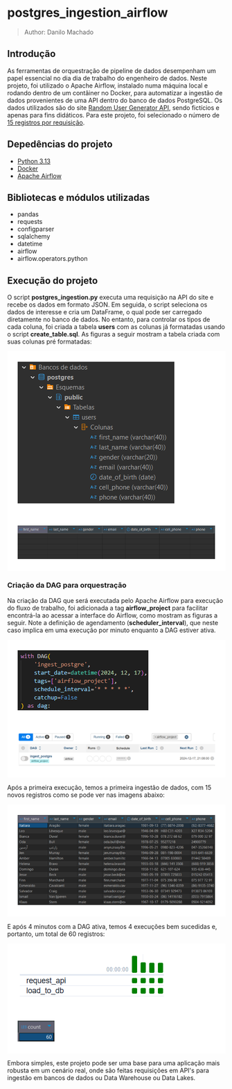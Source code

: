 # postgres_ingestion_airflow

> Author: Danilo Machado

## Introdução

As ferramentas de orquestração de pipeline de dados desempenham um papel essencial no dia dia de trabalho do engenheiro de dados. Neste projeto, foi utilizado o Apache Airflow, instalado numa máquina local e rodando dentro de um contâiner no Docker, para automatizar a ingestão de dados provenientes de uma API dentro do banco de dados PostgreSQL. Os dados utilizados são do site [Random User Generator API](https://randomuser.me/documentation), sendo fictícios e apenas para fins didáticos. Para este projeto, foi selecionado o número de [15 registros por requisição](https://randomuser.me/api/?results=15).

## Depedências do projeto
- [Python 3.13](https://www.python.org)
- [Docker](https://docs.docker.com/)
- [Apache Airflow](https://airflow.apache.org/docs/)

## Bibliotecas e módulos utilizadas
- pandas
- requests
- configparser
- sqlalchemy
- datetime
- airflow
- airflow.operators.python

## Execução do projeto

O script **postgres_ingestion.py** executa uma requisição na API do site e recebe os dados em formato JSON. Em seguida, o script seleciona os dados de interesse e cria um DataFrame, o qual pode ser carregado diretamente no banco de dados. No entanto, para controlar os tipos de cada coluna, foi criada a tabela **users** com as colunas já formatadas usando o script **create_table.sql**. As figuras a seguir mostram a tabela criada com suas colunas pré formatadas:

<div style='background-color:#fff;padding:24px;'>
<img src='./docs/table_created.png' alt='Extração e Carregamento de dados em bucket S3 na AWS'/>
</div>

<div style='background-color:#fff;padding:24px;'>
<img src='./docs/empty_table.png' alt='Extração e Carregamento de dados em bucket S3 na AWS'/>
</div>


### Criação da DAG para orquestração

Na criação da DAG que será executada pelo Apache Airflow para execução do fluxo de trabalho, foi adicionada a tag **airflow_project** para facilitar encontrá-la ao acessar a interface do Airflow, como mostram as figuras a seguir. Note a definição de agendamento (**scheduler_interval**), que neste caso implica em uma execução por minuto enquanto a DAG estiver ativa. 

<div style='background-color:#fff;padding:24px;'>
<img src='./docs/dag_schedule.png' alt='Extração e Carregamento de dados em bucket S3 na AWS'/>
</div>

<div style='background-color:#fff;padding:24px;'>
<img src='./docs/dag.png' alt='Extração e Carregamento de dados em bucket S3 na AWS'/>
</div>

Após a primeira execução, temos a primeira ingestão de dados, com 15 novos registros como se pode ver nas imagens abaixo:

<div style='background-color:#fff;padding:24px;'>
<img src='./docs/first.png' alt='Extração e Carregamento de dados em bucket S3 na AWS'/>
</div>

E após 4 minutos com a DAG ativa, temos 4 execuções bem sucedidas e, portanto, um total de 60 registros:

<div style='background-color:#fff;padding:24px;'>
<img src='./docs/four_minutes.png' alt='Extração e Carregamento de dados em bucket S3 na AWS'/>
</div>

<div style='background-color:#fff;padding:24px;'>
<img src='./docs/count_four_minutes.png' alt='Extração e Carregamento de dados em bucket S3 na AWS'/>
</div>

Embora simples, este projeto pode ser uma base para uma aplicação mais robusta em um cenário real, onde são feitas requisições em API's para ingestão em bancos de dados ou Data Warehouse ou Data Lakes.